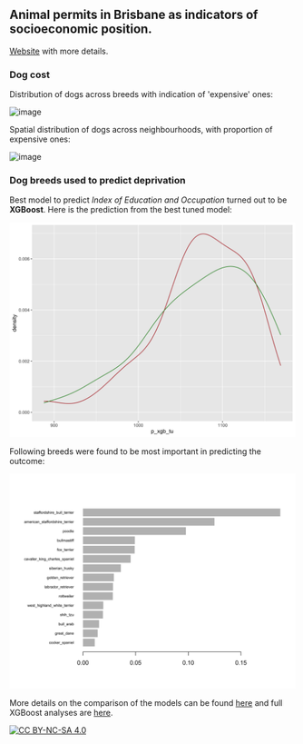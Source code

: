 
## Animal permits in Brisbane as indicators of socioeconomic position.

[Website](https://rpanczak.github.io/FUN_BCC-animals/) with more details.  

### Dog cost

Distribution of dogs across breeds with indication of 'expensive' ones:  

![image](https://user-images.githubusercontent.com/31648642/168630145-12ab079b-91d5-46f7-a3cc-ab7e49df2c47.png)

Spatial distribution of dogs across neighbourhoods, with proportion of expensive ones:  

![image](https://user-images.githubusercontent.com/31648642/168630836-5d914f23-abb9-43de-b8c3-0f14d27c1f20.png)

### Dog breeds used to predict deprivation

Best model to predict *Index of Education and Occupation* turned out to be **XGBoost**. Here is the prediction from the best tuned model:  

![image](https://github.com/RPanczak/FUN_BCC-animal-permits/blob/master/results/pred.png)  

Following breeds were found to be most important in predicting the outcome:  

![image](https://github.com/RPanczak/FUN_BCC-animal-permits/blob/master/results/vim.png)   

More details on the comparison of the models can be found [here](https://rpanczak.github.io/FUN_BCC-animal-permits/13_DALEX.html) and full XGBoost analyses are [here](https://rpanczak.github.io/FUN_BCC-animal-permits/09_xgb.html).  

[![CC BY-NC-SA 4.0][cc-by-nc-sa-image]][cc-by-nc-sa]

[cc-by-nc-sa]: http://creativecommons.org/licenses/by-nc-sa/4.0/
[cc-by-nc-sa-image]: https://licensebuttons.net/l/by-nc-sa/4.0/88x31.png
